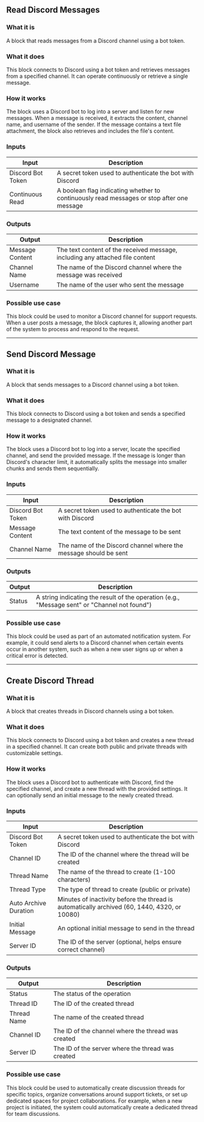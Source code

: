 ## Read Discord Messages

### What it is
A block that reads messages from a Discord channel using a bot token.

### What it does
This block connects to Discord using a bot token and retrieves messages from a specified channel. It can operate continuously or retrieve a single message.

### How it works
The block uses a Discord bot to log into a server and listen for new messages. When a message is received, it extracts the content, channel name, and username of the sender. If the message contains a text file attachment, the block also retrieves and includes the file's content.

### Inputs
| Input | Description |
|-------|-------------|
| Discord Bot Token | A secret token used to authenticate the bot with Discord |
| Continuous Read | A boolean flag indicating whether to continuously read messages or stop after one message |

### Outputs
| Output | Description |
|--------|-------------|
| Message Content | The text content of the received message, including any attached file content |
| Channel Name | The name of the Discord channel where the message was received |
| Username | The name of the user who sent the message |

### Possible use case
This block could be used to monitor a Discord channel for support requests. When a user posts a message, the block captures it, allowing another part of the system to process and respond to the request.

---

## Send Discord Message

### What it is
A block that sends messages to a Discord channel using a bot token.

### What it does
This block connects to Discord using a bot token and sends a specified message to a designated channel.

### How it works
The block uses a Discord bot to log into a server, locate the specified channel, and send the provided message. If the message is longer than Discord's character limit, it automatically splits the message into smaller chunks and sends them sequentially.

### Inputs
| Input | Description |
|-------|-------------|
| Discord Bot Token | A secret token used to authenticate the bot with Discord |
| Message Content | The text content of the message to be sent |
| Channel Name | The name of the Discord channel where the message should be sent |

### Outputs
| Output | Description |
|--------|-------------|
| Status | A string indicating the result of the operation (e.g., "Message sent" or "Channel not found") |

### Possible use case
This block could be used as part of an automated notification system. For example, it could send alerts to a Discord channel when certain events occur in another system, such as when a new user signs up or when a critical error is detected.

---

## Create Discord Thread

### What it is
A block that creates threads in Discord channels using a bot token.

### What it does
This block connects to Discord using a bot token and creates a new thread in a specified channel. It can create both public and private threads with customizable settings.

### How it works
The block uses a Discord bot to authenticate with Discord, find the specified channel, and create a new thread with the provided settings. It can optionally send an initial message to the newly created thread.

### Inputs
| Input | Description |
|-------|-------------|
| Discord Bot Token | A secret token used to authenticate the bot with Discord |
| Channel ID | The ID of the channel where the thread will be created |
| Thread Name | The name of the thread to create (1-100 characters) |
| Thread Type | The type of thread to create (public or private) |
| Auto Archive Duration | Minutes of inactivity before the thread is automatically archived (60, 1440, 4320, or 10080) |
| Initial Message | An optional initial message to send in the thread |
| Server ID | The ID of the server (optional, helps ensure correct channel) |

### Outputs
| Output | Description |
|--------|-------------|
| Status | The status of the operation |
| Thread ID | The ID of the created thread |
| Thread Name | The name of the created thread |
| Channel ID | The ID of the channel where the thread was created |
| Server ID | The ID of the server where the thread was created |

### Possible use case
This block could be used to automatically create discussion threads for specific topics, organize conversations around support tickets, or set up dedicated spaces for project collaborations. For example, when a new project is initiated, the system could automatically create a dedicated thread for team discussions.